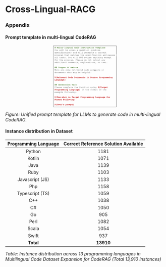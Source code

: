 # Cross-Lingual-RACG

### Appendix

#### Prompt template in multi-lingual CodeRAG
<img src="imgs/RACG_prompt_for_LLM.png" 
     alt="Unified prompt template for LLMs to generate code in multi-lingual CodeRAG." 
     width="40%" 
     style="display:block; margin:auto">

*Figure: Unified prompt template for LLMs to generate code in multi-lingual CodeRAG.*

#### Instance distribution in Dataset

| Programming Language     | Correct Reference Solution Available |
|:------------------------:|:------------------------------------:|
| Python                   | 1181                                 |
| Kotlin                   | 1071                                 |
| Java                     | 1139                                 |
| Ruby                     | 1103                                 |
| Javascript (JS)          | 1133                                 |
| Php                      | 1158                                 |
| Typescript (TS)          | 1059                                 |
| C++                      | 1038                                 |
| C#                       | 1050                                 |
| Go                       | 905                                  |
| Perl                     | 1082                                 |
| Scala                    | 1054                                 |
| Swift                    | 937                                  |
| **Total**                | **13910**                            |

*Table: Instance distribution across 13 programming languages in Multilingual Code Dataset Expansion for CodeRAG (Total 13,910 instances)*
